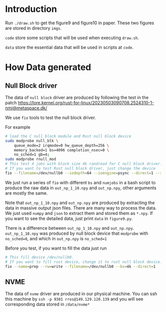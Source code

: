 # Introduction

Run `./draw.sh` to get the figure9 and figure10 in paper. These two figures are stored in directory `imgs`. 

`code` store some scripts that will be used when executing `draw.sh`. 

`data` store the essential data that will be used in scripts at `code`.

# How Data generated

## Null Block driver

The data of `null block` driver are produced by following the test in the patch https://lore.kernel.org/rust-for-linux/20230503090708.2524310-1-nmi@metaspace.dk/

We use `fio` tools to test the null block driver. 

For example

```bash
# load the C null block module and Rust null block device
sudo modprobe null_blk \
    queue_mode=2 irqmode=0 hw_queue_depth=256 \
    memory_backed=1 bs=4096 completion_nsec=0 \
    no_sched=1 gb=4;
sudo modprobe rnull_mod
# This test 4 jobs with block size 4k randread for C null block driver.
# If you want to test Rust null block driver, just change the device
fio --filename=/dev/nullb0 --iodepth=64 --ioengine=psync --direct=1 --rw=randread --bs=4k --timebase=1 --numjobs=4 --runtime=120 --group_reporting --output-format=json --name=test-rand-read --output=test_c_randread.log --norandommap --random_generator=lfsr
```

We just run a series of `fio` with different `bs` and `numjobs` in a bash script to produce the raw data in `out_np_1_10.npy` and `out_np.npy`, other arguments are mostly the same.

Note that `out_np_1_10.npy` and `out_np.npy` are produced by extracting the data in massive output json files. There are many way to process the data. We just used `numpy` and `json` to extract them and stored them as `*.npy`. If you want to see the detailed data, just print `data` in `figure9.py`.

There is a difference between `out_np_1_10.npy` and `out_np.npy`. `out_np_1_10.npy` was produced by null block device that `modprobe` with `no_sched=0`, and which in `out_np.npy` is `no_sched=1`

Before you test, if you want to fill the data just run

```bash
# This fill device /dev/nullb0. 
# If you want to fill rust device, change it to rust null block device.
fio --name=prep --rw=write --filename=/dev/nullb0 --bs=4k --direct=1
```

## NVME

The data of `nvme` driver are produced in our physical machine. You can ssh this machine by `ssh -p 9301 rros@149.129.120.139` and you will see corresponding data stored in `/data/nvme*`